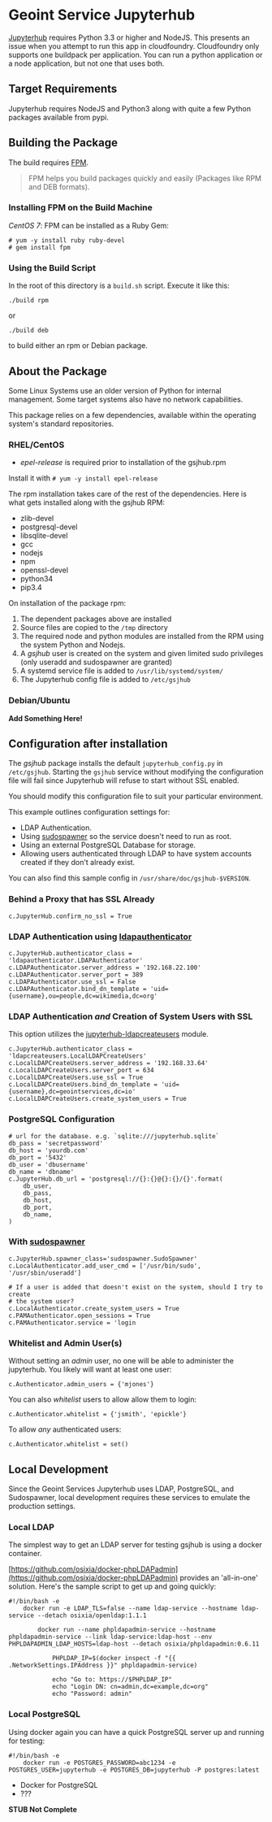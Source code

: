 # Geoint Service Jupyterhub

[Jupyterhub](https://github.com/jupyterhub/jupyterhub) requires Python 3.3 or
higher and NodeJS. This presents an issue when you attempt to run this app
in cloudfoundry. Cloudfoundry only supports one buildpack per application. 
You can run a python application or a node application, but not one that uses 
both.

## Target Requirements
Jupyterhub requires NodeJS and Python3 along with quite a few Python packages
available from pypi.

## Building the Package
The build requires [FPM](https://github.com/jordansissel/fpm).

> FPM helps you build packages quickly and easily (Packages like RPM and DEB formats).

### Installing FPM on the Build Machine
*CentOS 7*:
FPM can be installed as a Ruby Gem:

    # yum -y install ruby ruby-devel
    # gem install fpm

### Using the Build Script
In the root of this directory is a `build.sh` script. Execute it like this:

    ./build rpm

or

    ./build deb

to build either an rpm or Debian package.

## About the Package
Some Linux Systems use an older version of Python for internal management.
Some target systems also have no network capabilities.

This package relies on a few dependencies, available within the operating
system's standard repositories.

### RHEL/CentOS
- *epel-release* is required prior to installation of the gsjhub.rpm

Install it with `# yum -y install epel-release`

The rpm installation takes care of the rest of the dependencies. Here is what
gets installed along with the gsjhub RPM:

- zlib-devel
- postgresql-devel
- libsqlite-devel
- gcc
- nodejs
- npm
- openssl-devel
- python34
- pip3.4 

On installation of the package rpm:

1. The dependent packages above are installed
2. Source files are copied to the `/tmp` directory
3. The required node and python modules are installed from the RPM using the 
system Python and Nodejs.
4. A _gsjhub_ user is created on the system and given limited sudo privileges (only useradd and sudospawner are granted)
5. A systemd service file is added to `/usr/lib/systemd/system/`
6. The Jupyterhub config file is added to `/etc/gsjhub`

### Debian/Ubuntu
**Add Something Here!**

## Configuration after installation

The _gsjhub_ package installs the default `jupyterhub_config.py` in `/etc/gsjhub`.
Starting the `gsjhub` service without modifying the configuration file will fail
since Jupyterhub will refuse to start without SSL enabled. 

You should modify this configuration file to suit your particular environment.

This example outlines configuration settings for:

- LDAP Authentication.
- Using [sudospawner](https://github.com/jupyterhub/sudospawner) so the service 
doesn't need to run as root.
- Using an external PostgreSQL Database for storage.
- Allowing users authenticated through LDAP to have system accounts created
if they don't already exist.

You can also find this sample config in `/usr/share/doc/gsjhub-$VERSION`.

### Behind a Proxy that has SSL Already

```
c.JupyterHub.confirm_no_ssl = True
```

### LDAP Authentication using [ldapauthenticator](https://github.com/jupyterhub/ldapauthenticator)

```
c.JupyterHub.authenticator_class = 'ldapauthenticator.LDAPAuthenticator'
c.LDAPAuthenticator.server_address = '192.168.22.100'
c.LDAPAuthenticator.server_port = 389
c.LDAPAuthenticator.use_ssl = False
c.LDAPAuthenticator.bind_dn_template = 'uid={username},ou=people,dc=wikimedia,dc=org'
```

### LDAP Authentication _and_ Creation of System Users with SSL

This option utilizes the [jupyterhub-ldapcreateusers](https://pypi.python.org/pypi?%3Aaction=pkg_edit&name=jupyterhub-ldapcreateusers) module.

```
c.JupyterHub.authenticator_class = 'ldapcreateusers.LocalLDAPCreateUsers'
c.LocalLDAPCreateUsers.server_address = '192.168.33.64'
c.LocalLDAPCreateUsers.server_port = 634
c.LocalLDAPCreateUsers.use_ssl = True
c.LocalLDAPCreateUsers.bind_dn_template = 'uid={username},dc=geointservices,dc=io'
c.LocalLDAPCreateUsers.create_system_users = True
```

### PostgreSQL Configuration

```
# url for the database. e.g. `sqlite:///jupyterhub.sqlite`
db_pass = 'secretpassword'
db_host = 'yourdb.com'
db_port = '5432'
db_user = 'dbusername'
db_name = 'dbname'
c.JupyterHub.db_url = 'postgresql://{}:{}@{}:{}/{}'.format(
    db_user,
    db_pass,
    db_host,
    db_port,
    db_name,
)
```

### With [sudospawner](https://github.com/jupyterhub/sudospawner)

```
c.JupyterHub.spawner_class='sudospawner.SudoSpawner'
c.LocalAuthenticator.add_user_cmd = ['/usr/bin/sudo', '/usr/sbin/useradd']

# If a user is added that doesn't exist on the system, should I try to create
# the system user?
c.LocalAuthenticator.create_system_users = True
c.PAMAuthenticator.open_sessions = True
c.PAMAuthenticator.service = 'login
```

### Whitelist and Admin User(s)
Without setting an _admin_ user, no one will be able to administer the
jupyterhub. You likely will want at least one user:

```
c.Authenticator.admin_users = {'mjones'}
```

You can also _whitelist_ users to allow allow them to login:

```
c.Authenticator.whitelist = {'jsmith', 'epickle'}
```

To allow _any_ authenticated users:

```
c.Authenticator.whitelist = set()
```

## Local Development
Since the Geoint Services Jupyterhub uses LDAP, PostgreSQL, and Sudospawner, local
development requires these services to emulate the production settings.

### Local LDAP
The simplest way to get an LDAP server for testing gsjhub is using a docker
container.

[https://github.com/osixia/docker-phpLDAPadmin](https://github.com/osixia/docker-phpLDAPadmin)
provides an 'all-in-one' solution. Here's the sample script to get up and going quickly:

    #!/bin/bash -e
        docker run -e LDAP_TLS=false --name ldap-service --hostname ldap-service --detach osixia/openldap:1.1.1
    
            docker run --name phpldapadmin-service --hostname phpldapadmin-service --link ldap-service:ldap-host --env PHPLDAPADMIN_LDAP_HOSTS=ldap-host --detach osixia/phpldapadmin:0.6.11
    
                PHPLDAP_IP=$(docker inspect -f "{{ .NetworkSettings.IPAddress }}" phpldapadmin-service)
    
                echo "Go to: https://$PHPLDAP_IP"
                echo "Login DN: cn=admin,dc=example,dc=org"
                echo "Password: admin"

### Local PostgreSQL
Using docker again you can have a quick PostgreSQL server up and running for testing:

    #!/bin/bash -e
        docker run -e POSTGRES_PASSWORD=abc1234 -e POSTGRES_USER=jupyterhub -e POSTGRES_DB=jupyterhub -P postgres:latest
- Docker for PostgreSQL
- ???

**STUB Not Complete**
